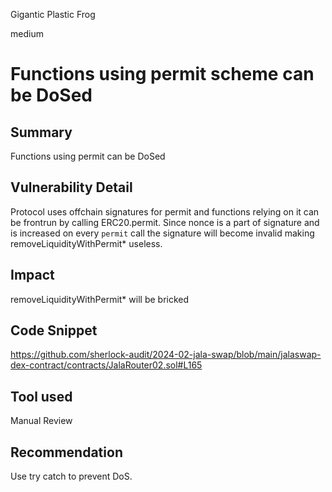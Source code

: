 Gigantic Plastic Frog

medium

# Functions using permit scheme can be DoSed

## Summary
Functions using permit can be DoSed

## Vulnerability Detail
Protocol uses offchain signatures for permit and functions relying on it can be frontrun by calling ERC20.permit. Since nonce is a part of signature and is increased on every `permit` call the signature will become invalid making removeLiquidityWithPermit* useless. 

## Impact
removeLiquidityWithPermit* will be bricked

## Code Snippet
https://github.com/sherlock-audit/2024-02-jala-swap/blob/main/jalaswap-dex-contract/contracts/JalaRouter02.sol#L165
## Tool used

Manual Review

## Recommendation
Use try catch to prevent DoS.